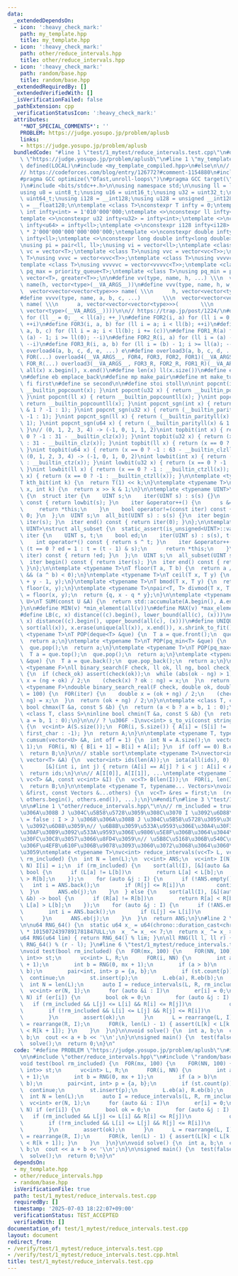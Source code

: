 ```yaml
---
data:
  _extendedDependsOn:
  - icon: ':heavy_check_mark:'
    path: my_template.hpp
    title: my_template.hpp
  - icon: ':heavy_check_mark:'
    path: other/reduce_intervals.hpp
    title: other/reduce_intervals.hpp
  - icon: ':heavy_check_mark:'
    path: random/base.hpp
    title: random/base.hpp
  _extendedRequiredBy: []
  _extendedVerifiedWith: []
  _isVerificationFailed: false
  _pathExtension: cpp
  _verificationStatusIcon: ':heavy_check_mark:'
  attributes:
    '*NOT_SPECIAL_COMMENTS*': ''
    PROBLEM: https://judge.yosupo.jp/problem/aplusb
    links:
    - https://judge.yosupo.jp/problem/aplusb
  bundledCode: "#line 1 \"test/1_mytest/reduce_intervals.test.cpp\"\n#define PROBLEM\
    \ \"https://judge.yosupo.jp/problem/aplusb\"\n#line 1 \"my_template.hpp\"\n#if\
    \ defined(LOCAL)\n#include <my_template_compiled.hpp>\n#else\n\n// https://codeforces.com/blog/entry/96344\n\
    // https://codeforces.com/blog/entry/126772?#comment-1154880\n#include <bits/allocator.h>\n\
    #pragma GCC optimize(\"Ofast,unroll-loops\")\n#pragma GCC target(\"avx2,popcnt\"\
    )\n#include <bits/stdc++.h>\n\nusing namespace std;\n\nusing ll = long long;\n\
    using u8 = uint8_t;\nusing u16 = uint16_t;\nusing u32 = uint32_t;\nusing u64 =\
    \ uint64_t;\nusing i128 = __int128;\nusing u128 = unsigned __int128;\nusing f128\
    \ = __float128;\n\ntemplate <class T>\nconstexpr T infty = 0;\ntemplate <>\nconstexpr\
    \ int infty<int> = 1'010'000'000;\ntemplate <>\nconstexpr ll infty<ll> = 2'020'000'000'000'000'000;\n\
    template <>\nconstexpr u32 infty<u32> = infty<int>;\ntemplate <>\nconstexpr u64\
    \ infty<u64> = infty<ll>;\ntemplate <>\nconstexpr i128 infty<i128> = i128(infty<ll>)\
    \ * 2'000'000'000'000'000'000;\ntemplate <>\nconstexpr double infty<double> =\
    \ infty<ll>;\ntemplate <>\nconstexpr long double infty<long double> = infty<ll>;\n\
    \nusing pi = pair<ll, ll>;\nusing vi = vector<ll>;\ntemplate <class T>\nusing\
    \ vc = vector<T>;\ntemplate <class T>\nusing vvc = vector<vc<T>>;\ntemplate <class\
    \ T>\nusing vvvc = vector<vvc<T>>;\ntemplate <class T>\nusing vvvvc = vector<vvvc<T>>;\n\
    template <class T>\nusing vvvvvc = vector<vvvvc<T>>;\ntemplate <class T>\nusing\
    \ pq_max = priority_queue<T>;\ntemplate <class T>\nusing pq_min = priority_queue<T,\
    \ vector<T>, greater<T>>;\n\n#define vv(type, name, h, ...) \\\n  vector<vector<type>>\
    \ name(h, vector<type>(__VA_ARGS__))\n#define vvv(type, name, h, w, ...)   \\\n\
    \  vector<vector<vector<type>>> name( \\\n      h, vector<vector<type>>(w, vector<type>(__VA_ARGS__)))\n\
    #define vvvv(type, name, a, b, c, ...)       \\\n  vector<vector<vector<vector<type>>>>\
    \ name( \\\n      a, vector<vector<vector<type>>>(       \\\n             b, vector<vector<type>>(c,\
    \ vector<type>(__VA_ARGS__))))\n\n// https://trap.jp/post/1224/\n#define FOR1(a)\
    \ for (ll _ = 0; _ < ll(a); ++_)\n#define FOR2(i, a) for (ll i = 0; i < ll(a);\
    \ ++i)\n#define FOR3(i, a, b) for (ll i = a; i < ll(b); ++i)\n#define FOR4(i,\
    \ a, b, c) for (ll i = a; i < ll(b); i += (c))\n#define FOR1_R(a) for (ll i =\
    \ (a) - 1; i >= ll(0); --i)\n#define FOR2_R(i, a) for (ll i = (a) - 1; i >= ll(0);\
    \ --i)\n#define FOR3_R(i, a, b) for (ll i = (b) - 1; i >= ll(a); --i)\n#define\
    \ overload4(a, b, c, d, e, ...) e\n#define overload3(a, b, c, d, ...) d\n#define\
    \ FOR(...) overload4(__VA_ARGS__, FOR4, FOR3, FOR2, FOR1)(__VA_ARGS__)\n#define\
    \ FOR_R(...) overload3(__VA_ARGS__, FOR3_R, FOR2_R, FOR1_R)(__VA_ARGS__)\n\n#define\
    \ all(x) x.begin(), x.end()\n#define len(x) ll(x.size())\n#define elif else if\n\
    \n#define eb emplace_back\n#define mp make_pair\n#define mt make_tuple\n#define\
    \ fi first\n#define se second\n\n#define stoi stoll\n\nint popcnt(int x) { return\
    \ __builtin_popcount(x); }\nint popcnt(u32 x) { return __builtin_popcount(x);\
    \ }\nint popcnt(ll x) { return __builtin_popcountll(x); }\nint popcnt(u64 x) {\
    \ return __builtin_popcountll(x); }\nint popcnt_sgn(int x) { return (__builtin_parity(unsigned(x))\
    \ & 1 ? -1 : 1); }\nint popcnt_sgn(u32 x) { return (__builtin_parity(x) & 1 ?\
    \ -1 : 1); }\nint popcnt_sgn(ll x) { return (__builtin_parityll(x) & 1 ? -1 :\
    \ 1); }\nint popcnt_sgn(u64 x) { return (__builtin_parityll(x) & 1 ? -1 : 1);\
    \ }\n// (0, 1, 2, 3, 4) -> (-1, 0, 1, 1, 2)\nint topbit(int x) { return (x ==\
    \ 0 ? -1 : 31 - __builtin_clz(x)); }\nint topbit(u32 x) { return (x == 0 ? -1\
    \ : 31 - __builtin_clz(x)); }\nint topbit(ll x) { return (x == 0 ? -1 : 63 - __builtin_clzll(x));\
    \ }\nint topbit(u64 x) { return (x == 0 ? -1 : 63 - __builtin_clzll(x)); }\n//\
    \ (0, 1, 2, 3, 4) -> (-1, 0, 1, 0, 2)\nint lowbit(int x) { return (x == 0 ? -1\
    \ : __builtin_ctz(x)); }\nint lowbit(u32 x) { return (x == 0 ? -1 : __builtin_ctz(x));\
    \ }\nint lowbit(ll x) { return (x == 0 ? -1 : __builtin_ctzll(x)); }\nint lowbit(u64\
    \ x) { return (x == 0 ? -1 : __builtin_ctzll(x)); }\n\ntemplate <typename T>\n\
    T kth_bit(int k) {\n  return T(1) << k;\n}\ntemplate <typename T>\nbool has_kth_bit(T\
    \ x, int k) {\n  return x >> k & 1;\n}\n\ntemplate <typename UINT>\nstruct all_bit\
    \ {\n  struct iter {\n    UINT s;\n    iter(UINT s) : s(s) {}\n    int operator*()\
    \ const { return lowbit(s); }\n    iter &operator++() {\n      s &= s - 1;\n \
    \     return *this;\n    }\n    bool operator!=(const iter) const { return s !=\
    \ 0; }\n  };\n  UINT s;\n  all_bit(UINT s) : s(s) {}\n  iter begin() const { return\
    \ iter(s); }\n  iter end() const { return iter(0); }\n};\n\ntemplate <typename\
    \ UINT>\nstruct all_subset {\n  static_assert(is_unsigned<UINT>::value);\n  struct\
    \ iter {\n    UINT s, t;\n    bool ed;\n    iter(UINT s) : s(s), t(s), ed(0) {}\n\
    \    int operator*() const { return s ^ t; }\n    iter &operator++() {\n     \
    \ (t == 0 ? ed = 1 : t = (t - 1) & s);\n      return *this;\n    }\n    bool operator!=(const\
    \ iter) const { return !ed; }\n  };\n  UINT s;\n  all_subset(UINT s) : s(s) {}\n\
    \  iter begin() const { return iter(s); }\n  iter end() const { return iter(0);\
    \ }\n};\n\ntemplate <typename T>\nT floor(T a, T b) {\n  return a / b - (a % b\
    \ && (a ^ b) < 0);\n}\ntemplate <typename T>\nT ceil(T x, T y) {\n  return floor(x\
    \ + y - 1, y);\n}\ntemplate <typename T>\nT bmod(T x, T y) {\n  return x - y *\
    \ floor(x, y);\n}\ntemplate <typename T>\npair<T, T> divmod(T x, T y) {\n  T q\
    \ = floor(x, y);\n  return {q, x - q * y};\n}\n\ntemplate <typename T, typename\
    \ U>\nT SUM(const U &A) {\n  return std::accumulate(A.begin(), A.end(), T{});\n\
    }\n\n#define MIN(v) *min_element(all(v))\n#define MAX(v) *max_element(all(v))\n\
    #define LB(c, x) distance((c).begin(), lower_bound(all(c), (x)))\n#define UB(c,\
    \ x) distance((c).begin(), upper_bound(all(c), (x)))\n#define UNIQUE(x) \\\n \
    \ sort(all(x)), x.erase(unique(all(x)), x.end()), x.shrink_to_fit()\n\ntemplate\
    \ <typename T>\nT POP(deque<T> &que) {\n  T a = que.front();\n  que.pop_front();\n\
    \  return a;\n}\ntemplate <typename T>\nT POP(pq_min<T> &que) {\n  T a = que.top();\n\
    \  que.pop();\n  return a;\n}\ntemplate <typename T>\nT POP(pq_max<T> &que) {\n\
    \  T a = que.top();\n  que.pop();\n  return a;\n}\ntemplate <typename T>\nT POP(vc<T>\
    \ &que) {\n  T a = que.back();\n  que.pop_back();\n  return a;\n}\n\ntemplate\
    \ <typename F>\nll binary_search(F check, ll ok, ll ng, bool check_ok = true)\
    \ {\n  if (check_ok) assert(check(ok));\n  while (abs(ok - ng) > 1) {\n    auto\
    \ x = (ng + ok) / 2;\n    (check(x) ? ok : ng) = x;\n  }\n  return ok;\n}\ntemplate\
    \ <typename F>\ndouble binary_search_real(F check, double ok, double ng, int iter\
    \ = 100) {\n  FOR(iter) {\n    double x = (ok + ng) / 2;\n    (check(x) ? ok :\
    \ ng) = x;\n  }\n  return (ok + ng) / 2;\n}\n\ntemplate <class T, class S>\ninline\
    \ bool chmax(T &a, const S &b) {\n  return (a < b ? a = b, 1 : 0);\n}\ntemplate\
    \ <class T, class S>\ninline bool chmin(T &a, const S &b) {\n  return (a > b ?\
    \ a = b, 1 : 0);\n}\n\n// ? \u306F -1\nvc<int> s_to_vi(const string &S, char first_char)\
    \ {\n  vc<int> A(S.size());\n  FOR(i, S.size()) { A[i] = (S[i] != '?' ? S[i] -\
    \ first_char : -1); }\n  return A;\n}\n\ntemplate <typename T, typename U>\nvector<T>\
    \ cumsum(vector<U> &A, int off = 1) {\n  int N = A.size();\n  vector<T> B(N +\
    \ 1);\n  FOR(i, N) { B[i + 1] = B[i] + A[i]; }\n  if (off == 0) B.erase(B.begin());\n\
    \  return B;\n}\n\n// stable sort\ntemplate <typename T>\nvector<int> argsort(const\
    \ vector<T> &A) {\n  vector<int> ids(len(A));\n  iota(all(ids), 0);\n  sort(all(ids),\n\
    \       [&](int i, int j) { return (A[i] == A[j] ? i < j : A[i] < A[j]); });\n\
    \  return ids;\n}\n\n// A[I[0]], A[I[1]], ...\ntemplate <typename T>\nvc<T> rearrange(const\
    \ vc<T> &A, const vc<int> &I) {\n  vc<T> B(len(I));\n  FOR(i, len(I)) B[i] = A[I[i]];\n\
    \  return B;\n}\n\ntemplate <typename T, typename... Vectors>\nvoid concat(vc<T>\
    \ &first, const Vectors &...others) {\n  vc<T> &res = first;\n  (res.insert(res.end(),\
    \ others.begin(), others.end()), ...);\n}\n#endif\n#line 3 \"test/1_mytest/reduce_intervals.test.cpp\"\
    \n\n#line 1 \"other/reduce_intervals.hpp\"\n\n// rm_included = true : I < J \u3068\
    \u306A\u308B J \u304C\u5B58\u5728\u3059\u308C\u3070 I \u3092\u6D88\u3059\n// rm_included\
    \ = false : I > J \u3068\u306A\u308B J \u304C\u5B58\u5728\u3059\u308C\u3070 I\
    \ \u3092\u6D88\u3059\n// \u6B8B\u3059\u533A\u9593\u306E\u30A4\u30F3\u30C7\u30C3\
    \u30AF\u30B9\u3092\u533A\u9593\u306E\u9806\u5E8F\u306B\u3064\u3044\u3066\u30BD\
    \u30FC\u30C8\u3057\u3066\u8FD4\u3059\n// \u5B8C\u5168\u306B\u540C\u3058\u533A\u9593\
    \u306F\u4EFB\u610F\u306B\u9078\u3093\u3060\u3072\u3068\u3064\u3060\u3051\u6B8B\
    \u3059\ntemplate <typename T>\nvc<int> reduce_intervals(vc<T> L, vc<T> R, bool\
    \ rm_included) {\n  int N = len(L);\n  vc<int> ANS;\n  vc<int> I(N);\n  FOR(i,\
    \ N) I[i] = i;\n  if (rm_included) {\n    sort(all(I), [&](auto &a, auto &b) ->\
    \ bool {\n      if (L[a] != L[b])\n        return L[a] < L[b];\n      return R[a]\
    \ > R[b];\n    });\n    for (auto &j : I) {\n      if (!ANS.empty()) {\n     \
    \   int i = ANS.back();\n        if (R[j] <= R[i])\n          continue;\n    \
    \  }\n      ANS.eb(j);\n    }\n  } else {\n    sort(all(I), [&](auto &a, auto\
    \ &b) -> bool {\n      if (R[a] != R[b])\n        return R[a] < R[b];\n      return\
    \ L[a] > L[b];\n    });\n    for (auto &j : I) {\n      if (!ANS.empty()) {\n\
    \        int i = ANS.back();\n        if (L[j] <= L[i])\n          continue;\n\
    \      }\n      ANS.eb(j);\n    }\n  }\n  return ANS;\n}\n#line 2 \"random/base.hpp\"\
    \n\nu64 RNG_64() {\n  static u64 x_ = u64(chrono::duration_cast<chrono::nanoseconds>(chrono::high_resolution_clock::now().time_since_epoch()).count())\
    \ * 10150724397891781847ULL;\n  x_ ^= x_ << 7;\n  return x_ ^= x_ >> 9;\n}\n\n\
    u64 RNG(u64 lim) { return RNG_64() % lim; }\n\nll RNG(ll l, ll r) { return l +\
    \ RNG_64() % (r - l); }\n#line 6 \"test/1_mytest/reduce_intervals.test.cpp\"\n\
    \nvoid test(bool rm_included) {\n  FOR(mx, 100) {\n    FOR(NN, 100) {\n      set<pair<int,\
    \ int>> st;\n      vc<int> L, R;\n      FOR(i, NN) {\n        int a = RNG(0, mx\
    \ + 1);\n        int b = RNG(0, mx + 1);\n        if (a > b)\n          swap(a,\
    \ b);\n        pair<int, int> p = {a, b};\n        if (st.count(p))\n        \
    \  continue;\n        st.insert(p);\n        L.eb(a), R.eb(b);\n      }\n    \
    \  int N = len(L);\n      auto I = reduce_intervals(L, R, rm_included);\n    \
    \  vc<int> er(N, 1);\n      for (auto &i : I)\n        er[i] = 0;\n      FOR(i,\
    \ N) if (er[i]) {\n        bool ok = 0;\n        for (auto &j : I) {\n       \
    \   if (rm_included && L[j] <= L[i] && R[i] <= R[j])\n            ok = 1;\n  \
    \        if (!rm_included && L[i] <= L[j] && R[j] <= R[i])\n            ok = 1;\n\
    \        }\n        assert(ok);\n      }\n      L = rearrange(L, I);\n      R\
    \ = rearrange(R, I);\n      FOR(k, len(L) - 1) { assert(L[k] < L[k + 1] && R[k]\
    \ < R[k + 1]); }\n    }\n  }\n}\n\nvoid solve() {\n  int a, b;\n  cin >> a >>\
    \ b;\n  cout << a + b << '\\n';\n}\n\nsigned main() {\n  test(false);\n  test(true);\n\
    \  solve();\n  return 0;\n}\n"
  code: "#define PROBLEM \"https://judge.yosupo.jp/problem/aplusb\"\n#include \"my_template.hpp\"\
    \n\n#include \"other/reduce_intervals.hpp\"\n#include \"random/base.hpp\"\n\n\
    void test(bool rm_included) {\n  FOR(mx, 100) {\n    FOR(NN, 100) {\n      set<pair<int,\
    \ int>> st;\n      vc<int> L, R;\n      FOR(i, NN) {\n        int a = RNG(0, mx\
    \ + 1);\n        int b = RNG(0, mx + 1);\n        if (a > b)\n          swap(a,\
    \ b);\n        pair<int, int> p = {a, b};\n        if (st.count(p))\n        \
    \  continue;\n        st.insert(p);\n        L.eb(a), R.eb(b);\n      }\n    \
    \  int N = len(L);\n      auto I = reduce_intervals(L, R, rm_included);\n    \
    \  vc<int> er(N, 1);\n      for (auto &i : I)\n        er[i] = 0;\n      FOR(i,\
    \ N) if (er[i]) {\n        bool ok = 0;\n        for (auto &j : I) {\n       \
    \   if (rm_included && L[j] <= L[i] && R[i] <= R[j])\n            ok = 1;\n  \
    \        if (!rm_included && L[i] <= L[j] && R[j] <= R[i])\n            ok = 1;\n\
    \        }\n        assert(ok);\n      }\n      L = rearrange(L, I);\n      R\
    \ = rearrange(R, I);\n      FOR(k, len(L) - 1) { assert(L[k] < L[k + 1] && R[k]\
    \ < R[k + 1]); }\n    }\n  }\n}\n\nvoid solve() {\n  int a, b;\n  cin >> a >>\
    \ b;\n  cout << a + b << '\\n';\n}\n\nsigned main() {\n  test(false);\n  test(true);\n\
    \  solve();\n  return 0;\n}\n"
  dependsOn:
  - my_template.hpp
  - other/reduce_intervals.hpp
  - random/base.hpp
  isVerificationFile: true
  path: test/1_mytest/reduce_intervals.test.cpp
  requiredBy: []
  timestamp: '2025-07-03 18:22:07+09:00'
  verificationStatus: TEST_ACCEPTED
  verifiedWith: []
documentation_of: test/1_mytest/reduce_intervals.test.cpp
layout: document
redirect_from:
- /verify/test/1_mytest/reduce_intervals.test.cpp
- /verify/test/1_mytest/reduce_intervals.test.cpp.html
title: test/1_mytest/reduce_intervals.test.cpp
---
```

